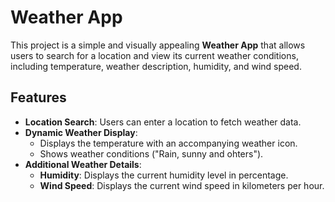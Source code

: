# Weather App

This project is a simple and visually appealing **Weather App** that allows users to search for a location and view its current weather conditions, including temperature, weather description, humidity, and wind speed.

## Features

- **Location Search**: Users can enter a location to fetch weather data.
- **Dynamic Weather Display**: 
  - Displays the temperature with an accompanying weather icon.
  - Shows weather conditions ("Rain, sunny and ohters").
- **Additional Weather Details**:
  - **Humidity**: Displays the current humidity level in percentage.
  - **Wind Speed**: Displays the current wind speed in kilometers per hour.
